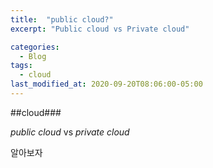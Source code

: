 ```yaml
---
title:  "public cloud?"
excerpt: "Public cloud vs Private cloud"

categories:
  - Blog
tags:
  - cloud
last_modified_at: 2020-09-20T08:06:00-05:00
---
```


##cloud###

*public cloud* vs *private cloud*

알아보자